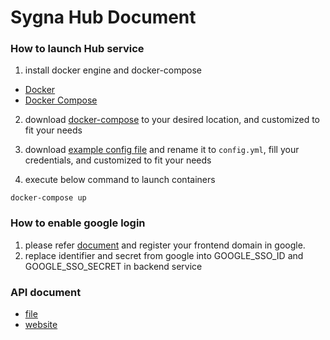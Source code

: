 # Sygna Hub Document
### How to launch Hub service
1. install docker engine and docker-compose
* [Docker](https://docs.docker.com/engine/install/ubuntu/)
* [Docker Compose](https://docs.docker.com/compose/install/)

2. download [docker-compose](docker-compose.yml) to your desired location, and customized to fit your needs

3. download [example config file](config.example.yml) and rename it to `config.yml`, fill your credentials, and customized to fit your needs

4. execute below command to launch containers
```
docker-compose up
```
### How to enable google login
1. please refer [document](https://developers.google.com/identity/sign-in/web/sign-in) and register your frontend domain in google.
2. replace identifier and secret from google into GOOGLE_SSO_ID and GOOGLE_SSO_SECRET in backend service 

### API document
* [file](swagger.yaml)
* [website](https://coolbitx-technology.github.io/sygna-hub-api-doc/)
